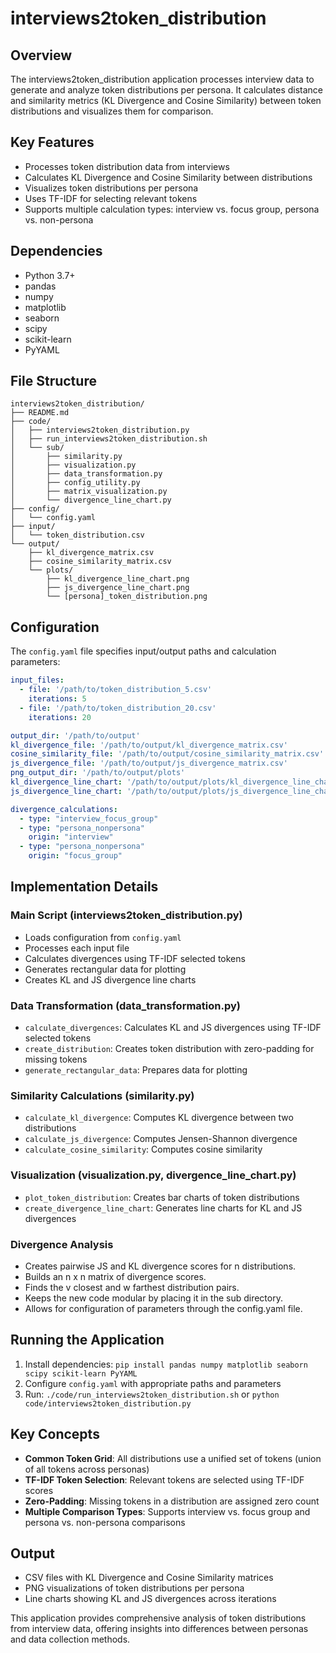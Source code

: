 # interviews2token_distribution

## Overview
The interviews2token_distribution application processes interview data to generate and analyze token distributions per persona. It calculates distance and similarity metrics (KL Divergence and Cosine Similarity) between token distributions and visualizes them for comparison.

## Key Features
- Processes token distribution data from interviews
- Calculates KL Divergence and Cosine Similarity between distributions
- Visualizes token distributions per persona
- Uses TF-IDF for selecting relevant tokens
- Supports multiple calculation types: interview vs. focus group, persona vs. non-persona

## Dependencies
- Python 3.7+
- pandas
- numpy
- matplotlib
- seaborn
- scipy
- scikit-learn
- PyYAML

## File Structure
```
interviews2token_distribution/
├── README.md
├── code/
│   ├── interviews2token_distribution.py
│   ├── run_interviews2token_distribution.sh
│   └── sub/
│       ├── similarity.py
│       ├── visualization.py
│       ├── data_transformation.py
│       ├── config_utility.py
│       ├── matrix_visualization.py
│       └── divergence_line_chart.py
├── config/
│   └── config.yaml
├── input/
│   └── token_distribution.csv
└── output/
    ├── kl_divergence_matrix.csv
    ├── cosine_similarity_matrix.csv
    └── plots/
        ├── kl_divergence_line_chart.png
        ├── js_divergence_line_chart.png
        └── [persona]_token_distribution.png
```

## Configuration
The `config.yaml` file specifies input/output paths and calculation parameters:

```yaml
input_files:
  - file: '/path/to/token_distribution_5.csv'
    iterations: 5
  - file: '/path/to/token_distribution_20.csv'
    iterations: 20

output_dir: '/path/to/output'
kl_divergence_file: '/path/to/output/kl_divergence_matrix.csv'
cosine_similarity_file: '/path/to/output/cosine_similarity_matrix.csv'
js_divergence_file: '/path/to/output/js_divergence_matrix.csv'
png_output_dir: '/path/to/output/plots'
kl_divergence_line_chart: '/path/to/output/plots/kl_divergence_line_chart.png'
js_divergence_line_chart: '/path/to/output/plots/js_divergence_line_chart.png'

divergence_calculations:
  - type: "interview_focus_group"
  - type: "persona_nonpersona"
    origin: "interview"
  - type: "persona_nonpersona"
    origin: "focus_group"
```

## Implementation Details

### Main Script (interviews2token_distribution.py)
- Loads configuration from `config.yaml`
- Processes each input file
- Calculates divergences using TF-IDF selected tokens
- Generates rectangular data for plotting
- Creates KL and JS divergence line charts

### Data Transformation (data_transformation.py)
- `calculate_divergences`: Calculates KL and JS divergences using TF-IDF selected tokens
- `create_distribution`: Creates token distribution with zero-padding for missing tokens
- `generate_rectangular_data`: Prepares data for plotting

### Similarity Calculations (similarity.py)
- `calculate_kl_divergence`: Computes KL divergence between two distributions
- `calculate_js_divergence`: Computes Jensen-Shannon divergence
- `calculate_cosine_similarity`: Computes cosine similarity

### Visualization (visualization.py, divergence_line_chart.py)
- `plot_token_distribution`: Creates bar charts of token distributions
- `create_divergence_line_chart`: Generates line charts for KL and JS divergences

### Divergence Analysis
- Creates pairwise JS and KL divergence scores for n distributions.
- Builds an n x n matrix of divergence scores.
- Finds the v closest and w farthest distribution pairs.
- Keeps the new code modular by placing it in the sub directory.
- Allows for configuration of parameters through the config.yaml file.



## Running the Application
1. Install dependencies: `pip install pandas numpy matplotlib seaborn scipy scikit-learn PyYAML`
2. Configure `config.yaml` with appropriate paths and parameters
3. Run: `./code/run_interviews2token_distribution.sh` or `python code/interviews2token_distribution.py`

## Key Concepts
- **Common Token Grid**: All distributions use a unified set of tokens (union of all tokens across personas)
- **TF-IDF Token Selection**: Relevant tokens are selected using TF-IDF scores
- **Zero-Padding**: Missing tokens in a distribution are assigned zero count
- **Multiple Comparison Types**: Supports interview vs. focus group and persona vs. non-persona comparisons

## Output
- CSV files with KL Divergence and Cosine Similarity matrices
- PNG visualizations of token distributions per persona
- Line charts showing KL and JS divergences across iterations

This application provides comprehensive analysis of token distributions from interview data, offering insights into differences between personas and data collection methods.
